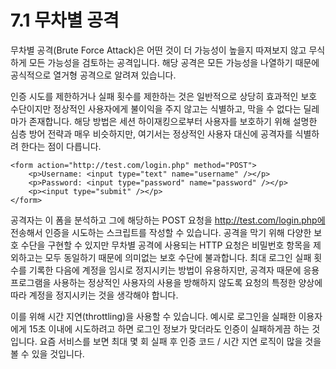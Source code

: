 # 7.1 무차별 공격
 무차별 공격(Brute Force Attack)은 어떤 것이 더 가능성이 높을지 따져보지 않고 무식하게 모든 가능성을 검토하는 공격입니다. 해당 공격은 모든 가능성을 나열하기 때문에 공식적으로 열거형 공격으로 알려져 있습니다.

 인증 시도를 제한하거나 실패 횟수를 제한하는 것은 일반적으로 상당히 효과적인 보호 수단이지만 정상적인 사용자에게 불이익을 주지 않고는 식별하고, 막을 수 없다는 딜레마가 존재합니다. 해당 방법은 세션 하이재킹으로부터 사용자를 보호하기 위해 설명한 심층 방어 전략과 매우 비슷하지만, 여기서는 정상적인 사용자 대신에 공격자를 식별하려 한다는 점이 다릅니다.
```
<form action="http://test.com/login.php" method="POST">
    <p>Username: <input type="text" name="username" /></p>
    <p>Password: <input type="password" name="password" /></p>
    <p><input type="submit" /></p>
</form>
```
 공격자는 이 폼을 분석하고 그에 해당하는 POST 요청을 http://test.com/login.php에 전송해서 인증을 시도하는 스크립트를 작성할 수 있습니다. 공격을 막기 위해 다양한 보호 수단을 구현할 수 있지만 무차별 공격에 사용되는 HTTP 요청은 비밀번호 항목을 제외하고는 모두 동일하기 때문에 의미없는 보호 수단에 불과합니다. 최대 로그인 실패 횟수를 기록한 다음에 계정을 임시로 정지시키는 방법이 유용하지만, 공격자 때문에 응용프로그램을 사용하는 정상적인 사용자의 사용을 방해하지 않도록 요청의 특정한 양상에 따라 계정을 정지시키는 것을 생각해야 합니다.
 
 이를 위해 시간 지연(throttling)을 사용할 수 있습니다. 예시로 로그인을 실패한 이용자에게 15초 이내에 시도하려고 하면 로그인 정보가 맞더라도 인증이 실패하게끔 하는 것입니다. 요즘 서비스를 보면 최대 몇 회 실패 후 인증 코드 / 시간 지연 로직이 많을 것을 볼 수 있을 것입니다.
